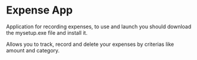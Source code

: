 # Expense App

Application for recording expenses, to use and launch you should download the mysetup.exe file and install it.

Allows you to track, record and delete your expenses by criterias like amount and category.
